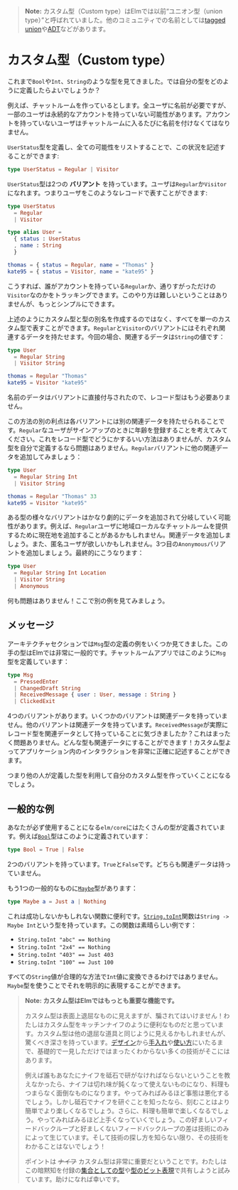 <!--
> **Note:** Custom types used to be referred to as “union types” in Elm. Names from other communities include [tagged unions](https://en.wikipedia.org/wiki/Tagged_union) and [ADTs](https://en.wikipedia.org/wiki/Algebraic_data_type).
-->
> **Note:** カスタム型（Custom type）はElmでは以前“ユニオン型（union type）”と呼ばれていました。他のコミュニティでの名前としては[tagged union](https://en.wikipedia.org/wiki/Tagged_union)や[ADT](https://en.wikipedia.org/wiki/Algebraic_data_type)などがあります。


<!--
# Custom Types
-->
# カスタム型（Custom type）

<!--
So far we have seen a bunch of types like `Bool`, `Int`, and `String`. But how do we define our own?
-->
これまで`Bool`や`Int`、`String`のような型を見てきました。では自分の型をどのように定義したらよいでしょうか？


<!--
Say we are making a chat room. Everyone needs a name, but maybe some users do not have a permanent account. They just give a name each time they show up.
-->
例えば、チャットルームを作っているとします。全ユーザに名前が必要ですが、一部のユーザは永続的なアカウントを持っていない可能性があります。アカウントを持っていないユーザはチャットルームに入るたびに名前を付けなくてはなりません。

<!--
We can describe this situation by defining a `UserStatus` type, listing all the possible variations:
-->
`UserStatus`型を定義し、全ての可能性をリストすることで、この状況を記述することができます:


```elm
type UserStatus = Regular | Visitor
```

<!--
The `UserStatus` type has two **variants**. Someone can be a `Regular` or a `Visitor`. So we could represent a user as a record like this:
-->
`UserStatus`型は2つの **バリアント** を持っています。ユーザは`Regular`か`Visitor`になれます。つまりユーザをこのようなレコードで表すことができます:

```elm
type UserStatus
  = Regular
  | Visitor

type alias User =
  { status : UserStatus
  , name : String
  }

thomas = { status = Regular, name = "Thomas" }
kate95 = { status = Visitor, name = "kate95" }
```

<!--
So now we can track if someone is a `Regular` with an account or a `Visitor` who is just passing through. It is not too tough, but we can make it simpler!
-->
こうすれば、誰がアカウントを持っている`Regular`か、通りすがっただけの`Visitor`なのかをトラッキングできます。このやり方は難しいということはありませんが、もっとシンプルにできます。

<!--
Rather than creating a custom type and a type alias, we can represent all this with just a single custom type. The `Regular` and `Visitor` variants each have an associated data. In our case, the associated data is a `String` value:
-->
上述のようにカスタム型と型の別名を作成するのではなく、すべてを単一のカスタム型で表すことができます。`Regular`と`Visitor`のバリアントにはそれぞれ関連するデータを持たせます。今回の場合、関連するデータは`String`の値です：

```elm
type User
  = Regular String
  | Visitor String

thomas = Regular "Thomas"
kate95 = Visitor "kate95"
```

<!--
The data is attached directly to the variant, so there is no need for the record anymore.
-->
名前のデータはバリアントに直接付与されたので、レコード型はもう必要ありません。

<!--
Another benefit of this approach is that each variant can have different associated data. Say that `Regular` users gave their age when they signed up. There is no nice way to capture that with records, but when you define your own custom type it is no problem. We add some associated data to the `Regular` variant:
-->
この方法の別の利点は各バリアントには別の関連データを持たせられることです。`Regular`なユーザがサインアップのときに年齢を登録することを考えてみてください。これをレコード型でどうにかするいい方法はありませんが、カスタム型を自分で定義するなら問題はありません。`Regular`バリアントに他の関連データを追加してみましょう：

```elm
type User
  = Regular String Int
  | Visitor String

thomas = Regular "Thomas" 33
kate95 = Visitor "kate95"
```

<!--
The different variants of a type can diverge quite dramatically. For example, maybe we add location for `Regular` users so we can suggest regional chat rooms. Add more associated data! Or maybe we want to have anonymous users. Add a third variant called `Anonymous`. Maybe we end up with:
-->
ある型の様々なバリアントはかなり劇的にデータを追加されて分岐していく可能性があります。例えば、`Regular`ユーザに地域ローカルなチャットルームを提供するために現在地を追加することがあるかもしれません。関連データを追加しましょう。また、匿名ユーザが欲しいかもしれません。3つ目の`Anonymous`バリアントを追加しましょう。最終的にこうなります：

```elm
type User
  = Regular String Int Location
  | Visitor String
  | Anonymous
```

<!--
No problem! Let’s see some other examples now.
-->
何も問題はありません！ここで別の例を見てみましょう。


<!--
## Messages
-->
## メッセージ

<!--
In the architecture section, we saw a couple of examples of defining a `Msg` type. This sort of type is extremely common in Elm. In our chat room, we might define a `Msg` type like this:
-->
アーキテクチャセクションでは`Msg`型の定義の例をいくつか見てきました。この手の型はElmでは非常に一般的です。チャットルームアプリではこのように`Msg`型を定義しています：

```elm
type Msg
  = PressedEnter
  | ChangedDraft String
  | ReceivedMessage { user : User, message : String }
  | ClickedExit
```

<!--
We have four variants. Some variants have no associated data, others have a bunch. Notice that `ReceivedMessage` actually has a record as associated data. That is totally fine. Any type can be associated data! This allows you to describe interactions in your application very precisely.
-->
4つのバリアントがあります。いくつかのバリアントは関連データを持っていません。他のバリアントは関連データを持っています。`ReceivedMessage`が実際にレコード型を関連データとして持っていることに気づきましたか？これはまったく問題ありません。どんな型も関連データにすることができます！カスタム型よってアプリケーション内のインタラクションを非常に正確に記述することができます。

<!--
So you will be defining your own custom types, but you will also run into types defined by others.
-->
つまり他の人が定義した型を利用して自分のカスタム型を作っていくことになるでしょう。


<!--
## Common Examples
-->
## 一般的な例

<!--
There are quite a few types defined in `elm/core` that you are sure to run into. For example, the [`Bool`][Bool] type:
-->
あなたが必ず使用することになる`elm/core`にはたくさんの型が定義されています。例えば[`Bool`][Bool]型はこのように定義されています：

```elm
type Bool = True | False
```

<!--
It has two variants. `True` and `False`. Neither has associated data.
-->
2つのバリアントを持っています。`True`と`False`です。どちらも関連データは持っていません。

<!--
Another common one is the [`Maybe`][Maybe] type:
-->
もう1つの一般的なものに[`Maybe`][Maybe]型があります：

```elm
type Maybe a = Just a | Nothing
```

<!--
This is useful for functions that may not succeed. The function [`String.toInt`][toInt] has type `String -> Maybe Int`, making it a great example:
-->
これは成功しないかもしれない関数に便利です。[`String.toInt`][toInt]関数は`String -> Maybe Int`という型を持っています。この関数は素晴らしい例です：

- `String.toInt "abc" == Nothing`
- `String.toInt "2x4" == Nothing`
- `String.toInt "403" == Just 403`
- `String.toInt "100" == Just 100`

<!--
Not all `String` values can become `Int` values in a reasonable way. By using `Maybe` we are able to capture that explicitly.
-->
すべての`String`値が合理的な方法で`Int`値に変換できるわけではありません。`Maybe`型を使うことでそれを明示的に表現することができます。

[Bool]: https://package.elm-lang.org/packages/elm-lang/core/latest/Basics#Bool
[Maybe]: https://package.elm-lang.org/packages/elm-lang/core/latest/Maybe#Maybe
[toInt]: https://package.elm-lang.org/packages/elm-lang/core/latest/String#toInt


<!--
> **Note: Custom types are the most important feature in Elm.**
>
> They may seem sort of boring on the surface, but do not be fooled! I think of them like kitchen knives. They may seem like any other boring utensil, but they have surprising depth. From [design](https://youtu.be/LO35cdWL1MQ) to [maintenance](https://youtu.be/SIw5ChGOADE) to [use](https://youtu.be/RjWkO9A-Ckk), there are so many techniques that are both foundational and totally invisible.
>
> For example, if no one tells you that knives must be sharpened with a whetstone periodically, your knives become dull and annoying. And then cooking becomes dull and annoying. The more you practice, the worse it gets. But once you know about whetstones, chopping becomes easier and more fun. Cooking becomes easier and more fun. The more you practice, the better it gets. It is a cruel pair of feedback loops, seperated only by technique. And until you know to look for it, you cannot see it!
>
> Point is, ~~knives~~ custom types are extremely important. I tried to share some of the hidden knowledge in [Types as Sets](/appendix/types_as_sets.html) and [Types as Bits](/appendix/types_as_bits.html) in the appendix. I hope you find them helpful!
-->
> **Note: カスタム型はElmではもっとも重要な機能です。**
>
> カスタム型は表面上退屈なものに見えますが、騙されてはいけません！わたしはカスタム型をキッチンナイフのように便利なものだと思っています。カスタム型は他の退屈な道具と同じように見えるかもしれませんが、驚くべき深さを持っています。[デザイン](https://youtu.be/LO35cdWL1MQ)から[手入れ](https://youtu.be/SIw5ChGOADE)や[使い方](https://youtu.be/RjWkO9A-Ckk)にいたるまで、基礎的で一見しただけではまったくわからない多くの技術がそこにはあります。
>
> 例えば誰もあなたにナイフを砥石で研がなければならないということを教えなかったら、ナイフは切れ味が鈍くなって使えないものになり、料理もつまらなく面倒なものになります。やってみればみるほど事態は悪化するでしょう。しかし砥石でナイフを研ぐことを知ったなら、刻むことはより簡単でより楽しくなるでしょう。さらに、料理も簡単で楽しくなるでしょう。やってみればみるほど上手くなっていくでしょう。この好ましいフィードバックループと好ましくないフィードバックループの差は技術にのみによって生じています。そして技術の探し方を知らない限り、その技術をわかることはないでしょう！
>
> ポイントは ~~ナイフ~~ カスタム型は非常に重要だということです。わたしはこの暗黙知を付録の[集合としての型](/appendix/types_as_sets.html)や[型のビット表現](/appendix/types_as_bits.html)で共有しようと試みています。助けになれば幸いです。
